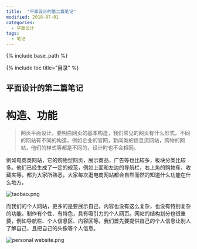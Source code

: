 ```yaml
---
title:  "平面设计的第二篇笔记"
modified: 2018-07-01 
categories: 
  - 平面设计
tags:
  - 笔记
---
```


{% include base_path %}

{% include toc title="目录" %}


## 平面设计的第二篇笔记

# 构造、功能 
>网页平面设计，要明白网页的基本构造，我们常见的网页有什么形式，不同的网站有不同的构造，例如企业的官网，新闻类的信息流网站，购物的网站，他们的样式等都是不同的，设计时也不会相同。

例如电商类网站，它的购物型网页，展示商品，广告等也比较多，板块分类比较多。他们已经生成了一定的规范，例如上面和左边的导航栏，右上角的购物车、收藏夹等，都为大家所熟悉，大家每次逛电商网站都会自然而然的知道什么功能在什么地方。

![taobao.png](https://upload-images.jianshu.io/upload_images/9455364-76b74967a234cd72.png?imageMogr2/auto-orient/strip%7CimageView2/2/w/1240)

而我们的个人网站，更多的是要展示自己，内容也没有这么复杂，也没有特别复杂的功能。制作有个性、有特色，具有吸引力的个人网页。网站的结构划分也很重要，例如导航栏、个人信息区、内容区等。我们首先要提供自己的个人信息让别人了解自己，且把自己的头像等个人信息。

![personal website.png](https://upload-images.jianshu.io/upload_images/9455364-256e1c65a29ecff8.png?imageMogr2/auto-orient/strip%7CimageView2/2/w/1240)
